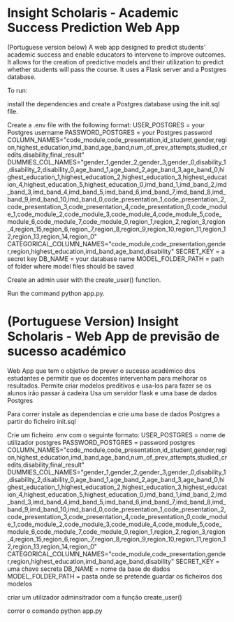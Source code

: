 # Insight Scholaris - Academic Success Prediction Web App

(Portuguese version below)
A web app designed to predict students' academic success and enable educators to intervene to improve outcomes. 
It allows for the creation of predictive models and their utilization to predict whether students will pass the course.
It uses a Flask server and a Postgres database.

To run:

install the dependencies and create a Postgres database using the init.sql file.

Create a .env file with the following format:
USER_POSTGRES =  your Postgres username
PASSWORD_POSTGRES = your Postgres password
COLUMN_NAMES="code_module,code_presentation,id_student,gender,region,highest_education,imd_band,age_band,num_of_prev_attempts,studied_credits,disability,final_result"
DUMMIES_COL_NAMES="gender_1,gender_2,gender_3,gender_0,disability_1,disability_2,disability_0,age_band_1,age_band_2,age_band_3,age_band_0,highest_education_1,highest_education_2,highest_education_3,highest_education_4,highest_education_5,highest_education_0,imd_band_1,imd_band_2,imd_band_3,imd_band_4,imd_band_5,imd_band_6,imd_band_7,imd_band_8,imd_band_9,imd_band_10,imd_band_0,code_presentation_1,code_presentation_2,code_presentation_3,code_presentation_4,code_presentation_0,code_module_1,code_module_2,code_module_3,code_module_4,code_module_5,code_module_6,code_module_7,code_module_0,region_1,region_2,region_3,region_4,region_15,region_6,region_7,region_8,region_9,region_10,region_11,region_12,region_13,region_14,region_0"
CATEGORICAL_COLUMN_NAMES="code_module,code_presentation,gender,region,highest_education,imd_band,age_band,disability"
SECRET_KEY = a secret key
DB_NAME = your database name
MODEL_FOLDER_PATH = path of folder where model files should be saved

Create an admin user with the create_user() function.

Run the command python app.py.


# (Portuguese Version) Insight Scholaris - Web App de previsão de sucesso académico

Web App que tem o objetivo de prever o sucesso académico dos estudantes e permitir 
que os docentes intervenham para melhorar os resultados.
Permite criar modelos preditivos e usa-los para fazer se os alunos irão passar á cadeira
Usa um servidor flask e uma base de dados Postgres

Para correr instale as dependencias e crie uma base de dados Postgres a partir do ficheiro init.sql

Crie um ficheiro .env com o seguinte formato:
USER_POSTGRES = nome de utilizador postgres
PASSWORD_POSTGRES = password postgres
COLUMN_NAMES="code_module,code_presentation,id_student,gender,region,highest_education,imd_band,age_band,num_of_prev_attempts,studied_credits,disability,final_result"
DUMMIES_COL_NAMES="gender_1,gender_2,gender_3,gender_0,disability_1,disability_2,disability_0,age_band_1,age_band_2,age_band_3,age_band_0,highest_education_1,highest_education_2,highest_education_3,highest_education_4,highest_education_5,highest_education_0,imd_band_1,imd_band_2,imd_band_3,imd_band_4,imd_band_5,imd_band_6,imd_band_7,imd_band_8,imd_band_9,imd_band_10,imd_band_0,code_presentation_1,code_presentation_2,code_presentation_3,code_presentation_4,code_presentation_0,code_module_1,code_module_2,code_module_3,code_module_4,code_module_5,code_module_6,code_module_7,code_module_0,region_1,region_2,region_3,region_4,region_15,region_6,region_7,region_8,region_9,region_10,region_11,region_12,region_13,region_14,region_0"
CATEGORICAL_COLUMN_NAMES="code_module,code_presentation,gender,region,highest_education,imd_band,age_band,disability"
SECRET_KEY = uma chave secreta
DB_NAME = nome da base de dados
MODEL_FOLDER_PATH = pasta onde se pretende guardar os ficheiros dos modelos

criar um utilizador adminsitrador com a função create_user()

correr o comando python app.py
